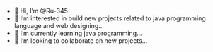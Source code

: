 - 👋 Hi, I’m @Ru-345
- 👀 I’m interested in build new projects related to java programming language and web designing...
- 🌱 I’m currently learning java programming...
- 💞️ I’m looking to collaborate on  new projects...

<!---
Ru-345/Ru-345 is a ✨ special ✨ repository because its `README.md` (this file) appears on your GitHub profile.
You can click the Preview link to take a look at your changes.
--->

